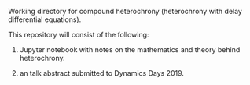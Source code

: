 Working directory for compound heterochrony (heterochrony with delay differential equations).  

This repository will consist of the following:  

1) Jupyter notebook with notes on the mathematics and theory behind heterochrony.  

2) an talk abstract submitted to Dynamics Days 2019.  
